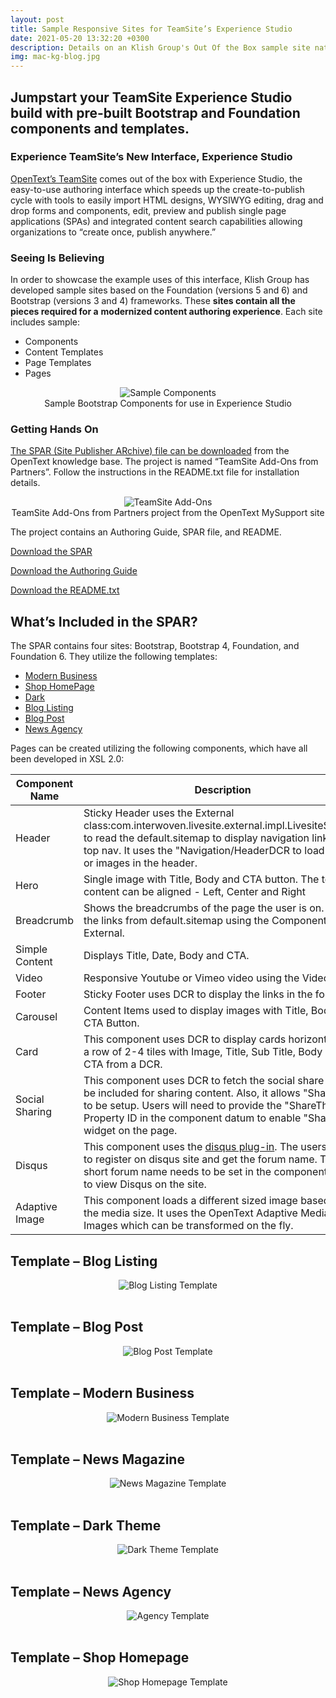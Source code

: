 ```yaml
---
layout: post
title: Sample Responsive Sites for TeamSite’s Experience Studio
date: 2021-05-20 13:32:20 +0300
description: Details on an Klish Group's Out Of the Box sample site native to Experience Studio
img: mac-kg-blog.jpg
---
```


## Jumpstart your TeamSite Experience Studio build with pre-built Bootstrap and Foundation components and templates.

### Experience TeamSite’s New Interface, Experience Studio

[OpenText’s
TeamSite](https://www.opentext.com/products-and-solutions/products/customer-experience-management/web-content-management/opentext-teamsite)
comes out of the box with Experience Studio, the easy-to-use authoring
interface which speeds up the create-to-publish cycle with tools to
easily import HTML designs, WYSIWYG editing, drag and drop forms and
components, edit, preview and publish single page applications (SPAs)
and integrated content search capabilities allowing organizations to
“create once, publish anywhere.”

### Seeing Is Believing

In order to showcase the example uses of this interface, Klish Group has
developed sample sites based on the Foundation (versions 5 and 6) and Bootstrap
(versions 3 and 4) frameworks. These **sites contain all the pieces required for a**
**modernized content authoring experience**. Each site includes sample:

-   Components 
-   Content Templates
-   Page Templates
-   Pages

<div style="text-align:center">
<img src="https://res.cloudinary.com/klish-group/image/upload/f_auto,q_auto,w_auto/web/blog/images/estudio-sample-site/image1.png" alt="Sample Components" />
</div>
<div style="text-align:center">Sample Bootstrap Components for use in Experience Studio</div>

### Getting Hands On

[The SPAR (Site Publisher ARchive) file can be downloaded](https://knowledge.opentext.com/knowledge/llisapi.dll/open/69460803)
from the OpenText knowledge base. The project is named “TeamSite Add-Ons from
Partners”.  Follow the instructions in the README.txt file for installation details.

<div style="text-align:center">
<img src="https://res.cloudinary.com/klish-group/image/upload/f_auto,q_auto,w_auto/web/blog/images/estudio-sample-site/image2.png" alt="TeamSite Add-Ons" />
</div>
<div style="text-align:center">TeamSite Add-Ons from Partners project from the OpenText MySupport site</div>

The project contains an Authoring Guide, SPAR file, and README.

[Download the SPAR](https://res.cloudinary.com/klish-group/raw/upload/v1623859716/web/blog/documents/estudio-component-guide/EstudioComponentGuide.spar)

[Download the Authoring Guide](https://res.cloudinary.com/klish-group/image/upload/v1623783872/web/blog/documents/estudio-component-guide/Experience_Studio_Components_Authoring_Guide.pdf)

[Download the README.txt](https://res.cloudinary.com/klish-group/raw/upload/v1623859899/web/blog/documents/estudio-component-guide/readme.txt)


## What’s Included in the SPAR?
	
The SPAR contains four sites: Bootstrap, Bootstrap 4, Foundation, and Foundation 6. They utilize the following templates:
-  [Modern Business](#template-modern-business)
-  [Shop HomePage](#template-shop-homepage)
-  [Dark](#template-dark-theme)
-  [Blog Listing](#template-blog-listing)
-  [Blog Post](#template-blog-post)
-  [News Agency](#template-agency)

Pages can be created utilizing the following components, which have all been developed in XSL 2.0:

| Component Name | Description |
| --- | --- |
| Header | Sticky Header uses the External class:com.interwoven.livesite.external.impl.LivesiteSiteMap to read the default.sitemap to display navigation links in top nav. It uses the &quot;Navigation/HeaderDCR to load labels or images in the header. |
| Hero | Single image with Title, Body and CTA button. The text content can be aligned - Left, Center and Right |
| Breadcrumb | Shows the breadcrumbs of the page the user is on. It reads the links from default.sitemap using the Component External. |
| Simple Content | Displays Title, Date, Body and CTA. |
| Video | Responsive Youtube or Vimeo video using the Video ID. |
| Footer | Sticky Footer uses DCR to display the links in the footer. |
| Carousel | Content Items used to display images with Title, Body and CTA Button. |
| Card | This component uses DCR to display cards horizontally in a row of 2-4 tiles with Image, Title, Sub Title, Body and CTA from a DCR. |
| Social Sharing | This component uses DCR to fetch the social share sites to be included for sharing content. Also, it allows &quot;ShareThis&quot; to be setup. Users will need to provide the &quot;ShareThis&quot; Property ID in the component datum to enable &quot;ShareThis&quot; widget on the page. |
| Disqus | This component uses the [disqus plug-in](https://disqus.com/). The users need to register on disqus site and get the forum name. This short forum name needs to be set in the component datum to view Disqus on the site. |
| Adaptive Image | This component loads a different sized image based on the media size. It uses the OpenText Adaptive Media Images which can be transformed on the fly. | 

## <a class="anchor" id="template-blog-listing"><a/>Template – Blog Listing
<div style="text-align: center;">
<img src="https://res.cloudinary.com/klish-group/image/upload/f_auto,q_auto,w_auto/web/blog/images/estudio-sample-site/image4.png"  alt="Blog Listing Template"/>  
</div>
&nbsp;

## <a class="anchor" id="template-blog-post"><a/>Template – Blog Post
<div style="text-align: center;">
<img src="https://res.cloudinary.com/klish-group/image/upload/f_auto,q_auto,w_auto/web/blog/images/estudio-sample-site/image5.png" alt="Blog Post Template"/>  
</div>
&nbsp;

## <a class="anchor" id="template-modern-business"><a/>Template – Modern Business
<div style="text-align: center;">
<img src="https://res.cloudinary.com/klish-group/image/upload/f_auto,q_auto,w_auto/web/blog/images/estudio-sample-site/image6.png" alt="Modern Business Template"/>
</div>
&nbsp;  

## <a class="anchor" id="template-news-magazine"><a/>Template – News Magazine

<div style="text-align: center;">
<img src="https://res.cloudinary.com/klish-group/image/upload/f_auto,q_auto,w_auto/web/blog/images/estudio-sample-site/image7.png" alt="News Magazine Template"/>
</div>
&nbsp;  

## <a class="anchor" id="template-dark-theme"><a/>Template – Dark Theme

<div style="text-align: center;">
<img src="https://res.cloudinary.com/klish-group/image/upload/f_auto,q_auto,w_auto/web/blog/images/estudio-sample-site/image8.png" alt="Dark Theme Template"/>
</div>
&nbsp;  

## <a class="anchor" id="template-agency"><a/>Template – News Agency
<div style="text-align: center;">
<img src="https://res.cloudinary.com/klish-group/image/upload/f_auto,q_auto,w_auto/web/blog/images/estudio-sample-site/image9.png" alt="Agency Template"/>
</div>
&nbsp;  

## <a class="anchor" id="template-shop-homepage"><a/>Template – Shop Homepage
<div style="text-align: center;">
<img src="https://res.cloudinary.com/klish-group/image/upload/f_auto,q_auto,w_auto/web/blog/images/estudio-sample-site/image9.png" alt="Shop Homepage Template"/>
</div>
&nbsp;  
